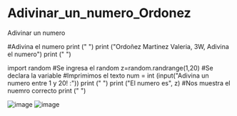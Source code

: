 # Adivinar_un_numero_Ordonez
Adivinar un numero

#Adivina el numero
print (" ")
print ("Ordoñez Martinez Valeria, 3W, Adivina el numero")
print (" ")

import random #Se ingresa el random
z=random.randrange(1,20) #Se declara la variable
#Imprimimos el texto
num = int (input("Adivina un numero entre 1 y 20! :")) 
print (" ")
print ("El numero es", z) #Nos muestra el nuemro correcto
print (" ")

![image](https://github.com/user-attachments/assets/be467331-c99d-4a9f-a365-7098ad6e98c5)
![image](https://github.com/user-attachments/assets/33c47b67-dd28-41c6-8bf6-978d0f5e460b)

